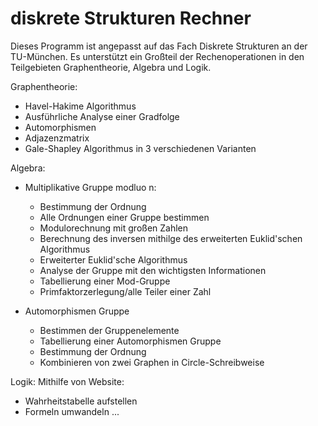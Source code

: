 # diskrete Strukturen Rechner

Dieses Programm ist angepasst auf das Fach Diskrete Strukturen an der TU-München. Es unterstützt ein Großteil der Rechenoperationen in den Teilgebieten Graphentheorie, Algebra und Logik.

Graphentheorie:
- Havel-Hakime Algorithmus
- Ausführliche Analyse einer Gradfolge
- Automorphismen
- Adjazenzmatrix
- Gale-Shapley Algorithmus in 3 verschiedenen Varianten

Algebra:
- Multiplikative Gruppe modluo n:
    - Bestimmung der Ordnung
    - Alle Ordnungen einer Gruppe bestimmen
    - Modulorechnung mit großen Zahlen
    - Berechnung des inversen mithilge des erweiterten Euklid'schen Algorithmus
    - Erweiterter Euklid'sche Algorithmus
    - Analyse der Gruppe mit den wichtigsten Informationen
    - Tabellierung einer Mod-Gruppe
    - Primfaktorzerlegung/alle Teiler einer Zahl

- Automorphismen Gruppe    
  - Bestimmen der Gruppenelemente
  - Tabellierung einer Automorphismen Gruppe
  - Bestimmung der Ordnung
  - Kombinieren von zwei Graphen in Circle-Schreibweise
  
Logik:
Mithilfe von Website:
- Wahrheitstabelle aufstellen
- Formeln umwandeln
...

 
  